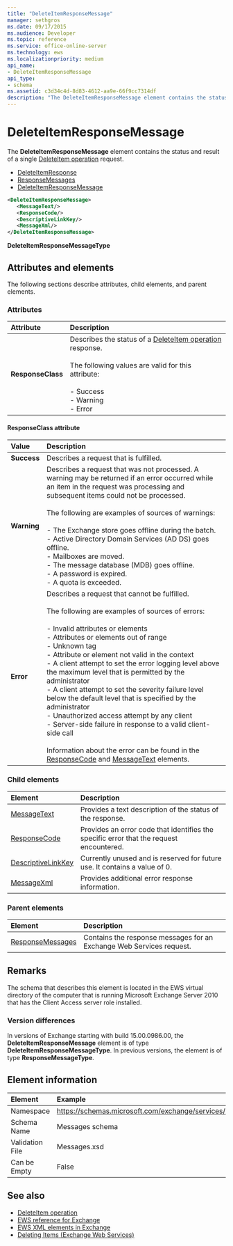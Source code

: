 ```yaml
---
title: "DeleteItemResponseMessage"
manager: sethgros
ms.date: 09/17/2015
ms.audience: Developer
ms.topic: reference
ms.service: office-online-server
ms.technology: ews
ms.localizationpriority: medium
api_name:
- DeleteItemResponseMessage
api_type:
- schema
ms.assetid: c3d34c4d-8d83-4612-aa9e-66f9cc7314df
description: "The DeleteItemResponseMessage element contains the status and result of a single DeleteItem operation request."
---
```


# DeleteItemResponseMessage

The **DeleteItemResponseMessage** element contains the status and result of a single [DeleteItem operation](deleteitem-operation.md) request. 
  
- [DeleteItemResponse](deleteitemresponse.md) 
- [ResponseMessages](responsemessages.md)  
- [DeleteItemResponseMessage](deleteitemresponsemessage.md)
  
```xml
<DeleteItemResponseMessage>
   <MessageText/>
   <ResponseCode/>
   <DescriptiveLinkKey/>
   <MessageXml/>
</DeleteItemResponseMessage>
```

 **DeleteItemResponseMessageType**
## Attributes and elements

The following sections describe attributes, child elements, and parent elements.
  
### Attributes

|**Attribute**|**Description**|
|:-----|:-----|
|**ResponseClass** <br/> | Describes the status of a [DeleteItem operation](deleteitem-operation.md) response.<br/><br/>The following values are valid for this attribute:<br/><br/>- Success  <br/>- Warning  <br/>- Error  <br/> |
   
#### ResponseClass attribute

|**Value**|**Description**|
|:-----|:-----|
|**Success** <br/> |Describes a request that is fulfilled.  <br/> |
|**Warning** <br/> | Describes a request that was not processed. A warning may be returned if an error occurred while an item in the request was processing and subsequent items could not be processed.<br/><br/>The following are examples of sources of warnings:<br/><br/>- The Exchange store goes offline during the batch.  <br/>- Active Directory Domain Services (AD DS) goes offline.  <br/>- Mailboxes are moved.  <br/>- The message database (MDB) goes offline.  <br/>- A password is expired.  <br/>- A quota is exceeded.  <br/> |
|**Error** <br/> | Describes a request that cannot be fulfilled.<br/><br/>The following are examples of sources of errors:<br/><br/>- Invalid attributes or elements  <br/>- Attributes or elements out of range  <br/>- Unknown tag  <br/>- Attribute or element not valid in the context  <br/>- A client attempt to set the error logging level above the maximum level that is permitted by the administrator  <br/>- A client attempt to set the severity failure level below the default level that is specified by the administrator  <br/>- Unauthorized access attempt by any client  <br/>- Server-side failure in response to a valid client-side call<br/><br/>  Information about the error can be found in the [ResponseCode](responsecode.md) and [MessageText](messagetext.md) elements.  <br/> |
   
### Child elements

|**Element**|**Description**|
|:-----|:-----|
|[MessageText](messagetext.md) <br/> |Provides a text description of the status of the response.  <br/> |
|[ResponseCode](responsecode.md) <br/> |Provides an error code that identifies the specific error that the request encountered.  <br/> |
|[DescriptiveLinkKey](descriptivelinkkey.md) <br/> |Currently unused and is reserved for future use. It contains a value of 0.  <br/> |
|[MessageXml](messagexml.md) <br/> |Provides additional error response information.  <br/> |
   
### Parent elements

|**Element**|**Description**|
|:-----|:-----|
|[ResponseMessages](responsemessages.md) <br/> |Contains the response messages for an Exchange Web Services request.  <br/> |
   
## Remarks

The schema that describes this element is located in the EWS virtual directory of the computer that is running Microsoft Exchange Server 2010 that has the Client Access server role installed.
  
### Version differences

In versions of Exchange starting with build 15.00.0986.00, the **DeleteItemResponseMessage** element is of type **DeleteItemResponseMessageType**. In previous versions, the element is of type **ResponseMessageType**.
  
## Element information

| Element | Example |
|:-----|:-----|
|Namespace  <br/> |https://schemas.microsoft.com/exchange/services/2006/messages  <br/> |
|Schema Name  <br/> |Messages schema  <br/> |
|Validation File  <br/> |Messages.xsd  <br/> |
|Can be Empty  <br/> |False  <br/> |
   
## See also

- [DeleteItem operation](deleteitem-operation.md)
- [EWS reference for Exchange](ews-reference-for-exchange.md)
- [EWS XML elements in Exchange](ews-xml-elements-in-exchange.md)
- [Deleting Items (Exchange Web Services)](https://msdn.microsoft.com/library/9bfc39e6-d944-4eb6-8aee-cbaf1e37c67d%28Office.15%29.aspx)

